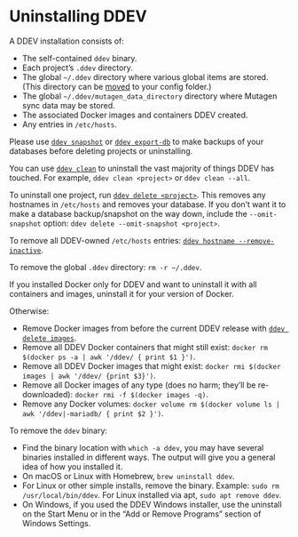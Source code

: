 # Uninstalling DDEV

A DDEV installation consists of:

* The self-contained `ddev` binary.
* Each project’s `.ddev` directory.
* The global `~/.ddev` directory where various global items are stored. (This directory can be [moved](./architecture.md#global-files) to your config folder.)
* The global `~/.ddev/mutagen_data_directory` directory where Mutagen sync data may be stored.
* The associated Docker images and containers DDEV created.
* Any entries in `/etc/hosts`.

Please use [`ddev snapshot`](commands.md#snapshot) or [`ddev export-db`](commands.md#export-db) to make backups of your databases before deleting projects or uninstalling.

You can use [`ddev clean`](commands.md#clean) to uninstall the vast majority of things DDEV has touched. For example, `ddev clean <project>` or `ddev clean --all`.

To uninstall one project, run [`ddev delete <project>`](commands.md#delete). This removes any hostnames in `/etc/hosts` and removes your database. If you don’t want it to make a database backup/snapshot on the way down, include the `--omit-snapshot` option: `ddev delete --omit-snapshot <project>`.

To remove all DDEV-owned `/etc/hosts` entries: [`ddev hostname --remove-inactive`](commands.md#hostname).

To remove the global `.ddev` directory: `rm -r ~/.ddev`.

If you installed Docker only for DDEV and want to uninstall it with all containers and images, uninstall it for your version of Docker.

Otherwise:

* Remove Docker images from before the current DDEV release with [`ddev delete images`](commands.md#delete-images).
* Remove all DDEV Docker containers that might still exist: `docker rm $(docker ps -a | awk '/ddev/ { print $1 }')`.
* Remove all DDEV Docker images that might exist: `docker rmi $(docker images | awk '/ddev/ {print $3}')`.
* Remove all Docker images of any type (does no harm; they’ll be re-downloaded): `docker rmi -f $(docker images -q)`.
* Remove any Docker volumes: `docker volume rm $(docker volume ls | awk '/ddev|-mariadb/ { print $2 }')`.

To remove the `ddev` binary:

* Find the binary location with `which -a ddev`, you may have several binaries installed in different ways. The output will give you a general idea of how you installed it.
* On macOS or Linux with Homebrew, `brew uninstall ddev`.
* For Linux or other simple installs, remove the binary. Example: `sudo rm /usr/local/bin/ddev`. For Linux installed via apt, `sudo apt remove ddev`.
* On Windows, if you used the DDEV Windows installer, use the uninstall on the Start Menu or in the “Add or Remove Programs” section of Windows Settings.
